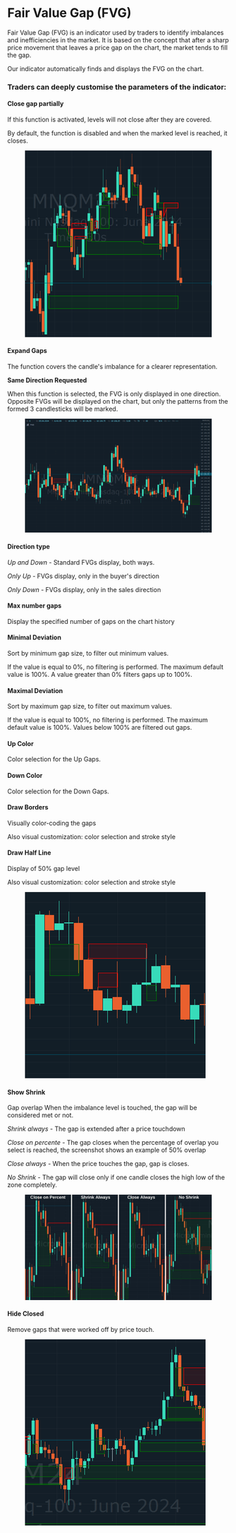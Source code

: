 # Fair Value Gap (FVG)

Fair Value Gap (FVG) is an indicator used by traders to identify imbalances and inefficiencies in the market. It is based on the concept that after a sharp price movement that leaves a price gap on the chart, the market tends to fill the gap.

Our indicator automatically finds and displays the FVG on the chart.

### Traders can deeply customise the parameters of the indicator:

#### **Close gap partially**

If this function is activated, levels will not close after they are covered.

By default, the function is disabled and when the marked level is reached, it closes.

<figure><img src="../../../../.gitbook/assets/1.gif" alt=""><figcaption></figcaption></figure>

#### **Expand Gaps**

The function covers the candle's imbalance for a clearer representation.

**Same Direction Requested**

When this function is selected, the FVG is only displayed in one direction. Opposite FVGs will be displayed on the chart, but only the patterns from the formed 3 candlesticks will be marked.

<figure><img src="../../../../.gitbook/assets/3.png" alt=""><figcaption></figcaption></figure>

#### **Direction type**

_Up and Down -_ Standard FVGs display, both ways.&#x20;

_Only Up -_ FVGs display, only in the buyer's direction

_Only Down -_ FVGs display, only in the sales direction

#### **Max number gaps**

Display the specified number of gaps on the chart history

#### **Minimal Deviation**

Sort by minimum gap size, to filter out minimum values.

If the value is equal to 0%, no filtering is performed. The maximum default value is 100%. A value greater than 0% filters gaps up to 100%.

#### **Maximal Deviation**

Sort by maximum gap size, to filter out maximum values.

If the value is equal to 100%, no filtering is performed. The maximum default value is 100%. Values below 100% are filtered out gaps.

#### **Up Color**

Color selection for the Up Gaps.

#### **Down Color**

Color selection for the Down Gaps.

#### **Draw Borders**

Visually color-coding the gaps

Also visual customization: color selection and stroke style

#### **Draw Half Line**

Display of 50% gap level

Also visual customization: color selection and stroke style

<figure><img src="../../../../.gitbook/assets/3.gif" alt=""><figcaption></figcaption></figure>

#### **Show Shrink**

Gap overlap When the imbalance level is touched, the gap will be considered met or not.

_Shrink always -_ The gap is extended after a price touchdown

_Close on percente -_ The gap closes when the percentage of overlap you select is reached, the screenshot shows an example of 50% overlap

_Close always -_ When the price touches the gap, gap is closes.

_No Shrink -_ The gap will close only if one candle closes the high low of the zone completely.

<figure><img src="../../../../.gitbook/assets/image (1) (1) (1) (1).png" alt=""><figcaption></figcaption></figure>

#### **Hide Closed**

Remove gaps that were worked off by price touch.

<figure><img src="../../../../.gitbook/assets/4.gif" alt=""><figcaption></figcaption></figure>
